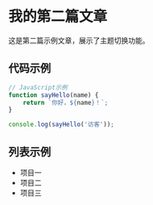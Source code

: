 # 我的第二篇文章

这是第二篇示例文章，展示了主题切换功能。

## 代码示例

```javascript
// JavaScript示例
function sayHello(name) {
    return `你好，${name}！`;
}

console.log(sayHello('访客'));
```

## 列表示例

- 项目一
- 项目二
- 项目三
